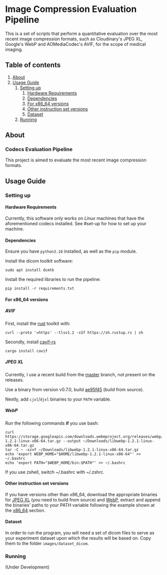 # Image Compression Evaluation Pipeline

This is a set of scripts that perform a quantitative evaluation
over the most recent image compression formats, such as Cloudinary's
JPEG XL, Google's WebP and AOMediaCodec's AVIF, for the scope of
medical imaging.

## Table of contents
1. [About](#about)
2. [Usage Guide](#usage-guide)
   1. [Setting up](#setting-up)
      1. [Hardware Requirements](#hardware-requirements)
      2. [Dependencies](#dependencies)
      3. [For x86_64 versions](#for-x86_64-versions)
      4. [Other instruction set versions](other-instruction-set-versions)
      5. [Dataset](#dataset)
   2. [Running](#running)

## About

### Codecs Evaluation Pipeline

This project is aimed to evaluate the most recent image compression formats.

## Usage Guide

### Setting up

#### Hardware Requirements
Currently, this software only works on *Linux* machines that have the
aforementioned codecs installed. See #set-up for how to set up
your machine.

#### Dependencies

Ensure you have `python3.10` installed, as well as the `pip` module.

Install the dicom toolkit software:
```shell
sudo apt install dcmtk
```
Install the required libraries to run the pipeline:
```shell
pip install -r requirements.txt
```

#### For x86_64 versions

##### AVIF

First, install the [rust](https://rust-lang.org/tools/install)
toolkit with:
```shell
curl --proto '=https' --tlsv1.2 -sSf https://sh.rustup.rs | sh
```
Secondly, install [cavif-rs](https://github.com/kornelski/cavif-rs)
```shell
cargo install cavif
```

##### JPEG XL
Currently, I use a recent build from the [master](https://github.com/libjxl/libjxl) branch, not present on the releases.

Use a binary from version v0.7.0, build [ae95f45](https://github.com/libjxl/libjxl/commit/ae95f451e0d23a209fa22efac4771969a23dac99) (build from source).

Nextly, add `cjxl`/`djxl` binaries to your `PATH` variable.

##### WebP
Run the following commands
**if** you use bash:
```shell
curl https://storage.googleapis.com/downloads.webmproject.org/releases/webp/libwebp-1.2.1-linux-x86-64.tar.gz --output ~/Downloads/libwebp-1.2.1-linux-x86-64.tar.gz
tar -C ~ -xzvf ~/Downloads/libwebp-1.2.1-linux-x86-64.tar.gz
echo 'export WEBP_HOME="$HOME/libwebp-1.2.1-linux-x86-64"' >> ~/.bashrc
echo 'export PATH="$WEBP_HOME/bin:$PATH"' >> ~/.bashrc
```
If you use zshell, switch ~/.bashrc with ~/.zshrc.

#### Other instruction set versions
If you have versions other than x86_64,
download the appropriate binaries for
[JPEG XL](https://github.com/libjxl/libjxl) (you need to build from source)
and [WebP](https://storage.googleapis.com/downloads.webmproject.org/releases/webp/index.html),
extract and append the binaries' paths to your PATH variable following the example shown at
the [x86_64](#for-x86_64-architectures) section.

#### Dataset

In order to run the program, you will need a set of dicom files to serve as your experiment
dataset upon which the results will be based on. Copy them to the folder `images/dataset_dicom`.

### Running

(Under Development)
